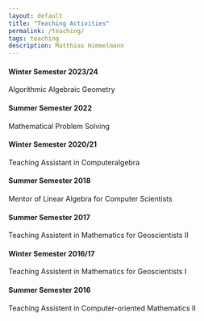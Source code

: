 ```yaml
---
layout: default
title: "Teaching Activities"
permalink: /teaching/
tags: teaching
description: Matthias Himmelmann
---
```

<p style="font-size:90%">
<h4>Winter Semester 2023/24</h4>
  Algorithmic Algebraic Geometry
<h4>Summer Semester 2022</h4>
  Mathematical Problem Solving
<h4>Winter Semester 2020/21</h4>
  Teaching Assistant in Computeralgebra
<h4>Summer Semester 2018</h4>
  Mentor of Linear Algebra for Computer Scientists
<h4>Summer Semester 2017</h4>
  Teaching Assistent in Mathematics for Geoscientists II
<h4>Winter Semester 2016/17</h4>
  Teaching Assistent in Mathematics for Geoscientists I
<h4>Summer Semester 2016</h4>
  Teaching Assistent in Computer-oriented Mathematics II
</p>
